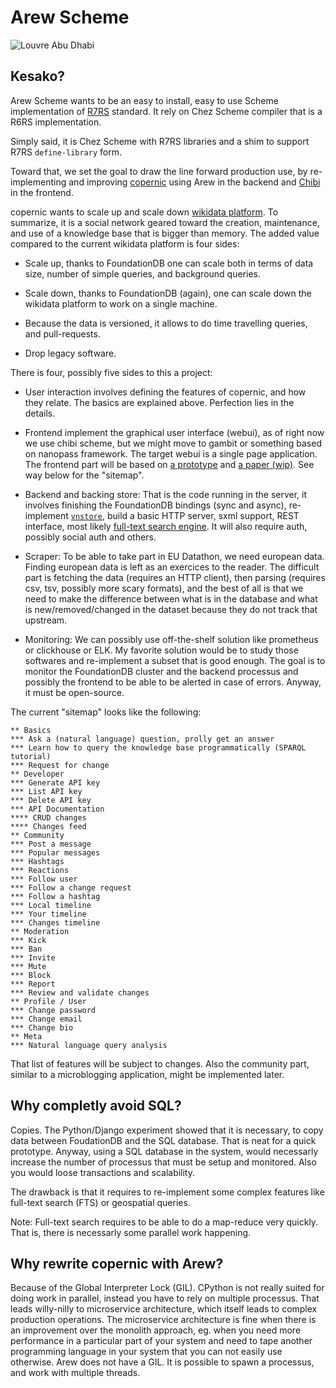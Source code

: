 # Arew Scheme

![Louvre Abu Dhabi](https://git.sr.ht/~amirouche/arew/blob/master/alvaro-pinot-czDvRp5V2b0-unsplash.jpg)

## Kesako?

Arew Scheme wants to be an easy to install, easy to use Scheme
implementation of [R7RS](https://r7rs.org) standard.  It rely on Chez
Scheme compiler that is a R6RS implementation.

Simply said, it is Chez Scheme with R7RS libraries and a shim to
support R7RS `define-library` form.

Toward that, we set the goal to draw the line forward production use,
by re-implementing and improving
[copernic](https://github.com/amirouche/copernic/) using Arew in the
backend and [Chibi](https://github.com/ashinn/chibi-scheme/) in the
frontend.

copernic wants to scale up and scale down [wikidata
platform](https://addshore.com/2020/01/wbstack-infrastructure/). To
summarize, it is a social network geared toward the creation,
maintenance, and use of a knowledge base that is bigger than memory.
The added value compared to the current wikidata platform is four
sides:

- Scale up, thanks to FoundationDB one can scale both in terms of data
  size, number of simple queries, and background queries.

- Scale down, thanks to FoundationDB (again), one can scale down the
  wikidata platform to work on a single machine.

- Because the data is versioned, it allows to do time travelling
  queries, and pull-requests.

- Drop legacy software.

There is four, possibly five sides to this a project:

- User interaction involves defining the features of copernic, and how
  they relate.  The basics are explained above. Perfection lies in the
  details.

- Frontend implement the graphical user interface (webui), as of right
  now we use chibi scheme, but we might move to gambit or something
  based on nanopass framework.  The target webui is a single page
  application. The frontend part will be based on [a
  prototype](https://amirouche.github.io/scheme-comparator/) and [a
  paper (wip)](https://github.com/amirouche/nightwatch). See way below
  for the "sitemap".

- Backend and backing store: That is the code running in the server,
  it involves finishing the FoundationDB bindings (sync and async),
  re-implement
  [`vnstore`](https://github.com/amirouche/copernic/blob/master/copernic/vnstore.py),
  build a basic HTTP server, sxml support, REST interface, most likely
  [full-text search engine](https://github.com/amirouche/babelia).  It
  will also require auth, possibly social auth and others.

- Scraper: To be able to take part in EU Datathon, we need european
  data. Finding european data is left as an exercices to the reader.
  The difficult part is fetching the data (requires an HTTP client),
  then parsing (requires csv, tsv, possibly more scary formats), and
  the best of all is that we need to make the difference between what
  is in the database and what is new/removed/changed in the dataset
  because they do not track that upstream.

- Monitoring: We can possibly use off-the-shelf solution like
  prometheus or clickhouse or ELK.  My favorite solution would be to
  study those softwares and re-implement a subset that is good enough.
  The goal is to monitor the FoundationDB cluster and the backend
  processus and possibly the frontend to be able to be alerted in case
  of errors.  Anyway, it must be open-source.

The current "sitemap" looks like the following:

```org-mode
** Basics
*** Ask a (natural language) question, prolly get an answer
*** Learn how to query the knowledge base programmatically (SPARQL tutorial)
*** Request for change
** Developer
*** Generate API key
*** List API key
*** Delete API key
*** API Documentation
**** CRUD changes
**** Changes feed
** Community
*** Post a message
*** Popular messages
*** Hashtags
*** Reactions
*** Follow user
*** Follow a change request
*** Follow a hashtag
*** Local timeline
*** Your timeline
*** Changes timeline
** Moderation
*** Kick
*** Ban
*** Invite
*** Mute
*** Block
*** Report
*** Review and validate changes
** Profile / User
*** Change password
*** Change email
*** Change bio
** Meta
*** Natural language query analysis
```

That list of features will be subject to changes.  Also the community
part, similar to a microblogging application, might be implemented
later.

## Why completly avoid SQL?

Copies.  The Python/Django experiment showed that it is necessary, to
copy data between FoudationDB and the SQL database.  That is neat for
a quick prototype.  Anyway, using a SQL database in the system, would
necessarly increase the number of processus that must be setup and
monitored. Also you would loose transactions and scalability.

The drawback is that it requires to re-implement some complex features
like full-text search (FTS) or geospatial queries.

Note: Full-text search requires to be able to do a map-reduce very
quickly. That is, there is necessarly some parallel work happening.

## Why rewrite copernic with Arew?

Because of the Global Interpreter Lock (GIL).  CPython is not really
suited for doing work in parallel, instead you have to rely on
multiple processus.  That leads willy-nilly to microservice
architecture, which itself leads to complex production operations.
The microservice architecture is fine when there is an improvement
over the monolith approach, eg. when you need more performance in a
particular part of your system and need to tape another programming
language in your system that you can not easily use otherwise.  Arew
does not have a GIL. It is possible to spawn a processus, and work
with multiple threads.
